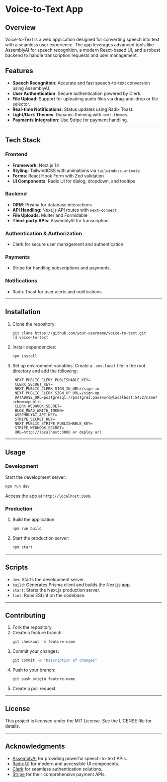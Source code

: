 # Voice-to-Text App

## Overview
Voice-to-Text is a web application designed for converting speech into text with a seamless user experience. The app leverages advanced tools like AssemblyAI for speech recognition, a modern React-based UI, and a robust backend to handle transcription requests and user management.

## Features
- **Speech Recognition**: Accurate and fast speech-to-text conversion using AssemblyAI.
- **User Authentication**: Secure authentication powered by Clerk.
- **File Upload**: Support for uploading audio files via drag-and-drop or file selector.
- **Real-time Notifications**: Status updates using Radix Toast.
- **Light/Dark Themes**: Dynamic theming with `next-themes`.
- **Payments Integration**: Use Stripe for payment handling.

---

## Tech Stack
### Frontend
- **Framework**: Next.js 14
- **Styling**: TailwindCSS with animations via `tailwindcss-animate`
- **Forms**: React Hook Form with Zod validation
- **UI Components**: Radix UI for dialog, dropdown, and tooltips

### Backend
- **ORM**: Prisma for database interactions
- **API Handling**: Next.js API routes with `next-connect`
- **File Uploads**: Multer and Formidable
- **Third-party APIs**: AssemblyAI for transcription

### Authentication & Authorization
- Clerk for secure user management and authentication.

### Payments
- Stripe for handling subscriptions and payments.

### Notifications
- Radix Toast for user alerts and notifications.

---

## Installation
1. Clone the repository:
   ```bash
   git clone https://github.com/your-username/voice-to-text.git
   cd voice-to-text
   ```
2. Install dependencies:
   ```bash
   npm install
   ```
3. Set up environment variables:
   Create a `.env.local` file in the root directory and add the following:
   ```env
    NEXT_PUBLIC_CLERK_PUBLISHABLE_KEY=
    CLERK_SECRET_KEY=
    NEXT_PUBLIC_CLERK_SIGN_IN_URL=/sign-in
    NEXT_PUBLIC_CLERK_SIGN_UP_URL=/sign-up
    DATABASE_URL=postgresql://postgres:password@localhost:5432/name?schema=public
    CLERK_WEBHOOK_SECRET=
    BLOB_READ_WRITE_TOKEN=
    ASSEMBLYAI_API_KEY=
    STRIPE_SECRET_KEY=
    NEXT_PUBLIC_STRIPE_PUBLISHABLE_KEY=
    STRIPE_WEBHOOK_SECRET=
    URL=http://localhost:3000 or deploy url
   ```

---

## Usage
### Development
Start the development server:
```bash
npm run dev
```
Access the app at `http://localhost:3000`.

### Production
1. Build the application:
   ```bash
   npm run build
   ```
2. Start the production server:
   ```bash
   npm start
   ```

---

## Scripts
- `dev`: Starts the development server.
- `build`: Generates Prisma client and builds the Next.js app.
- `start`: Starts the Next.js production server.
- `lint`: Runs ESLint on the codebase.

---

## Contributing
1. Fork the repository.
2. Create a feature branch:
   ```bash
   git checkout -b feature-name
   ```
3. Commit your changes:
   ```bash
   git commit -m "Description of changes"
   ```
4. Push to your branch:
   ```bash
   git push origin feature-name
   ```
5. Create a pull request.

---

## License
This project is licensed under the MIT License. See the LICENSE file for details.

---

## Acknowledgments
- [AssemblyAI](https://www.assemblyai.com/) for providing powerful speech-to-text APIs.
- [Radix UI](https://www.radix-ui.com/) for modern and accessible UI components.
- [Clerk](https://clerk.dev/) for seamless authentication solutions.
- [Stripe](https://stripe.com/) for their comprehensive payment APIs.

